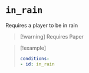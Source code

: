 # `in_rain`

Requires a player to be in rain

> [!warning] Requires Paper

> [!example]
> ```yaml
> conditions:
> - id: in_rain
> ```
